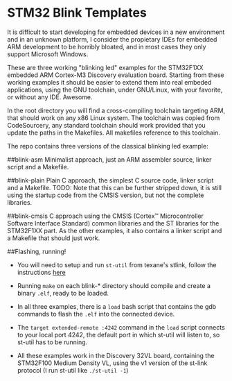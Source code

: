 STM32 Blink Templates
=====================

It is difficult to start developing for embedded devices in a new environment and in an unknown platform, I consider the propietary IDEs for embedded ARM development to be horribly bloated, and in most cases they only support Microsoft Windows.

These are three working "blinking led" examples for the STM32F1XX embedded ARM Cortex-M3 Discovery evaluation board. Starting from these working examples it should be easier to extend them into real embeded applications, using the GNU toolchain, under GNU/Linux, with your favorite, or without any IDE. Awesome.

In the root directory you will find a cross-compiling toolchain targeting ARM, that should work on any x86 Linux system. The toolchain was copied from CodeSourcery, any standard toolchain should work provided that you update the paths in the Makefiles. All makefiles reference to this toolchain.

The repo contains three versions of the classical blinking led example:

##blink-asm
Minimalist approach, just an ARM assembler source, linker script and a Makefile.

##blink-plain
Plain C approach, the simplest C source code, linker script and a Makefile. 
TODO: Note that this can be further stripped down, it is still using the startup code from the CMSIS version, but not the complete libraries.

##blink-cmsis
C approach using the CMSIS (Cortex™ Microcontroller Software Interface Standard) common libraries and the ST libraries for the STM32F1XX part. As the other examples, it also contains a linker script and a Makefile that should just work.

##Flashing, running!
* You will need to setup and run `st-util` from texane's stlink, follow the instructions [here](https://github.com/texane/stlink)
* Running `make` on each blink-* directory should compile and create a binary `.elf`, ready to be loaded.
* In all three examples, there is a `load` bash script that contains the gdb commands to flash the `.elf` into the connected device.
* The `target extended-remote :4242` command in the `load` script connects to your local port 4242, the default port in which st-util will listen to, so st-util has to be running.

* All these examples work in the Discovery 32VL board, containing the STM32F100 Medium Density VL, using the v1 version of the st-link protocol (I run st-util like `./st-util -1`) 
